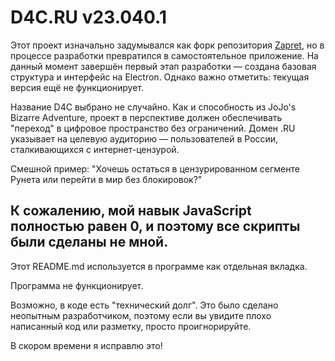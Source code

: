 # D4C.RU v23.040.1

Этот проект изначально задумывался как форк репозитория [Zapret](https://github.com/bol-van/zapret), но в процессе разработки превратился в самостоятельное приложение. На данный момент завершён первый этап разработки — создана базовая структура и интерфейс на Electron. Однако важно отметить: текущая версия ещё не функционирует.

Название D4C выбрано не случайно. Как и способность из JoJo's Bizarre Adventure, проект в перспективе должен обеспечивать "переход" в цифровое пространство без ограничений. Домен .RU указывает на целевую аудиторию — пользователей в России, сталкивающихся с интернет-цензурой.

Смешной пример:
"Хочешь остаться в цензурированном сегменте Рунета или перейти в мир без блокировок?"

## К сожалению, мой навык JavaScript полностью равен 0, и поэтому все скрипты были сделаны не мной.
Этот README.md используется в программе как отдельная вкладка.

Программа не функционирует.

Возможно, в коде есть "технический долг". Это было сделано неопытным разработчиком, поэтому если вы увидите плохо написанный код или разметку, просто проигнорируйте.

В скором времени я исправлю это!
